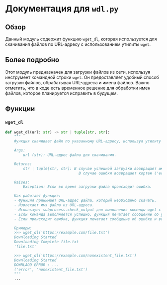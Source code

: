 # Документация для `wdl.py`

## Обзор

Данный модуль содержит функцию `wget_dl`, которая используется для скачивания файлов по URL-адресу с использованием утилиты `wget`.

## Более подробно

Этот модуль предназначен для загрузки файлов из сети, используя инструмент командной строки `wget`. Он предоставляет удобный способ загрузки файлов, обрабатывая URL-адреса и имена файлов. Важно отметить, что в коде есть временное решение для обработки имен файлов, которое планируется исправить в будущем.

## Функции

### `wget_dl`

```python
def wget_dl(url: str) -> str | tuple[str, str]:
    """
    Функция скачивает файл по указанному URL-адресу, используя утилиту `wget`.

    Args:
        url (str): URL-адрес файла для скачивания.

    Returns:
        str | tuple[str, str]: В случае успешной загрузки возвращает имя скачанного файла.
                                 В случае ошибки возвращает кортеж ('error', filename), где filename - имя файла, который пытались скачать.

    Raises:
        Exception: Если во время загрузки файла происходит ошибка.

    Как работает функция:
    - Функция принимает URL-адрес файла, который необходимо скачать.
    - Извлекает имя файла из URL-адреса.
    - Использует subprocess.check_output для выполнения команды wget с указанным URL-адресом и именем выходного файла.
    - Если команда выполняется успешно, функция печатает сообщение об успешной загрузке и возвращает имя файла.
    - Если происходит ошибка, функция печатает сообщение об ошибке и возвращает кортеж ('error', filename).

    Примеры:
    >>> wget_dl('https://example.com/file.txt')
    Downloading Started
    Downloading Complete file.txt
    'file.txt'

    >>> wget_dl('https://example.com/nonexistent_file.txt')
    Downloading Started
    DOWNLAOD ERROR : ...
    ('error', 'nonexistent_file.txt')
    """
    ...
```
```